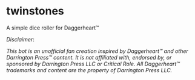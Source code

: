 # twinstones
A simple dice roller for Daggerheart™

*Disclaimer*:

*This bot is an unofficial fan creation inspired by Daggerheart™ and other Darrington Press™ content. It is not affiliated with, endorsed by, or sponsored by Darrington Press LLC or Critical Role. All Daggerheart™ trademarks and content are the property of Darrington Press LLC.*
